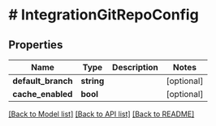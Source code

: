 # # IntegrationGitRepoConfig

## Properties

Name | Type | Description | Notes
------------ | ------------- | ------------- | -------------
**default_branch** | **string** |  | [optional]
**cache_enabled** | **bool** |  | [optional]

[[Back to Model list]](../../README.md#models) [[Back to API list]](../../README.md#endpoints) [[Back to README]](../../README.md)
